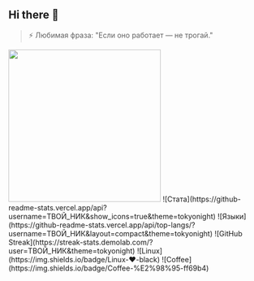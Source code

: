 ## Hi there 👋

<!--
**snake7071/snake7071** is a ✨ _special_ ✨ repository because its `README.md` (this file) appears on your GitHub profile.

Here are some ideas to get you started:

- 🔭 I’m currently working on ...
- 🌱 I’m currently learning ...
- 👯 I’m looking to collaborate on ...
- 🤔 I’m looking for help with ...
- 💬 Ask me about ...
- 📫 How to reach me: ...
- 😄 Pronouns: ...
- ⚡ Fun fact: ...
-->
> ⚡ Любимая фраза:
> "Если оно работает — не трогай."

<img src="https://media4.giphy.com/media/v1.Y2lkPTc5MGI3NjExcnl0b2hnd25qZGNhMXBpc2xjaWhnYXgzcjhwNHE1d2Vlem9jcTNxaCZlcD12MV9pbnRlcm5hbF9naWZfYnlfaWQmY3Q9Zw/TLOl2tSYNSZM0KnpcE/giphy.gif" width="300"/>
![Стата](https://github-readme-stats.vercel.app/api?username=ТВОЙ_НИК&show_icons=true&theme=tokyonight)
![Языки](https://github-readme-stats.vercel.app/api/top-langs/?username=ТВОЙ_НИК&layout=compact&theme=tokyonight)
![GitHub Streak](https://streak-stats.demolab.com/?user=ТВОЙ_НИК&theme=tokyonight)
![Linux](https://img.shields.io/badge/Linux-♥-black)
![Coffee](https://img.shields.io/badge/Coffee-%E2%98%95-ff69b4)


